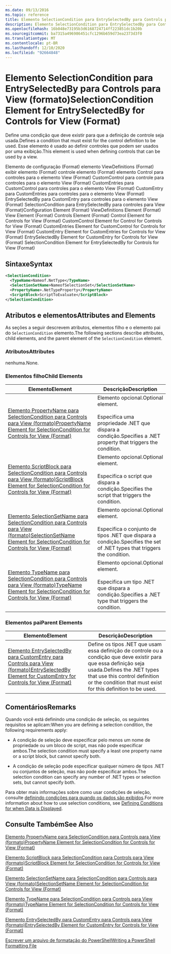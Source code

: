 ```yaml
---
ms.date: 09/13/2016
ms.topic: reference
title: Elemento SelectionCondition para EntrySelectedBy para Controls para View (formato)
description: Elemento SelectionCondition para EntrySelectedBy para Controls para View (formato)
ms.openlocfilehash: 16b048e73195b3d6168724714ff223851dc1b20b
ms.sourcegitcommit: ba7315a496986451cfc1296b659d73ea2373d3f0
ms.translationtype: MT
ms.contentlocale: pt-BR
ms.lasthandoff: 12/10/2020
ms.locfileid: "92664848"
---
```

# <a name="selectioncondition-element-for-entryselectedby-for-controls-for-view-format"></a><span data-ttu-id="96b07-103">Elemento SelectionCondition para EntrySelectedBy para Controls para View (formato)</span><span class="sxs-lookup"><span data-stu-id="96b07-103">SelectionCondition Element for EntrySelectedBy for Controls for View (Format)</span></span>

<span data-ttu-id="96b07-104">Define uma condição que deve existir para que a definição de controle seja usada.</span><span class="sxs-lookup"><span data-stu-id="96b07-104">Defines a condition that must exist for the control definition to be used.</span></span> <span data-ttu-id="96b07-105">Esse elemento é usado ao definir controles que podem ser usados por uma exibição.</span><span class="sxs-lookup"><span data-stu-id="96b07-105">This element is used when defining controls that can be used by a view.</span></span>

<span data-ttu-id="96b07-106">Elemento de configuração (Format) elemento ViewDefinitions (Format) exibir elemento (Format) controle elemento (Format) elemento Control para controles para o elemento View (Format) CustomControl para controle para controles para o elemento View (Format) CustomEntries para CustomControl para controles para o elemento View (Format) CustomEntry para CustomEntries para controles para o elemento View (Format) EntrySelectedBy para CustomEntry para controles para o elemento View (Format) SelectionCondition para EntrySelectedBy para controles para View (Format)</span><span class="sxs-lookup"><span data-stu-id="96b07-106">Configuration Element (Format) ViewDefinitions Element (Format) View Element (Format) Controls Element (Format) Control Element for Controls for View (Format) CustomControl Element for Control for Controls for View (Format) CustomEntries Element for CustomControl for Controls for View (Format) CustomEntry Element for CustomEntries for Controls for View (Format) EntrySelectedBy Element for CustomEntry for Controls for View (Format) SelectionCondition Element for EntrySelectedBy for Controls for View (Format)</span></span>

## <a name="syntax"></a><span data-ttu-id="96b07-107">Sintaxe</span><span class="sxs-lookup"><span data-stu-id="96b07-107">Syntax</span></span>

```xml
<SelectionCondition>
  <TypeName>Nameof.NetType</TypeName>
  <SelectionSetName>NameofSelectionSet</SelectionSetName>
  <PropertyName>.NetTypeProperty</PropertyName>
  <ScriptBlock>ScriptToEvaluate</ScriptBlock>
</SelectionCondition>
```

## <a name="attributes-and-elements"></a><span data-ttu-id="96b07-108">Atributos e elementos</span><span class="sxs-lookup"><span data-stu-id="96b07-108">Attributes and Elements</span></span>

<span data-ttu-id="96b07-109">As seções a seguir descrevem atributos, elementos filho e o elemento pai do `SelectionCondition` elemento.</span><span class="sxs-lookup"><span data-stu-id="96b07-109">The following sections describe attributes, child elements, and the parent element of the `SelectionCondition` element.</span></span>

### <a name="attributes"></a><span data-ttu-id="96b07-110">Atributos</span><span class="sxs-lookup"><span data-stu-id="96b07-110">Attributes</span></span>

<span data-ttu-id="96b07-111">nenhuma.</span><span class="sxs-lookup"><span data-stu-id="96b07-111">None.</span></span>

### <a name="child-elements"></a><span data-ttu-id="96b07-112">Elementos filho</span><span class="sxs-lookup"><span data-stu-id="96b07-112">Child Elements</span></span>

|<span data-ttu-id="96b07-113">Elemento</span><span class="sxs-lookup"><span data-stu-id="96b07-113">Element</span></span>|<span data-ttu-id="96b07-114">Descrição</span><span class="sxs-lookup"><span data-stu-id="96b07-114">Description</span></span>|
|-------------|-----------------|
|[<span data-ttu-id="96b07-115">Elemento PropertyName para SelectionCondition para Controls para View (formato)</span><span class="sxs-lookup"><span data-stu-id="96b07-115">PropertyName Element for SelectionCondition for Controls for View (Format)</span></span>](./propertyname-element-for-selectioncondition-for-controls-for-view-format.md)|<span data-ttu-id="96b07-116">Elemento opcional.</span><span class="sxs-lookup"><span data-stu-id="96b07-116">Optional element.</span></span><br /><br /> <span data-ttu-id="96b07-117">Especifica uma propriedade .NET que dispara a condição.</span><span class="sxs-lookup"><span data-stu-id="96b07-117">Specifies a .NET property that triggers the condition.</span></span>|
|[<span data-ttu-id="96b07-118">Elemento ScriptBlock para SelectionCondition para Controls para View (formato)</span><span class="sxs-lookup"><span data-stu-id="96b07-118">ScriptBlock Element for SelectionCondition for Controls for View (Format)</span></span>](./scriptblock-element-for-selectioncondition-for-controls-for-view-format.md)|<span data-ttu-id="96b07-119">Elemento opcional.</span><span class="sxs-lookup"><span data-stu-id="96b07-119">Optional element.</span></span><br /><br /> <span data-ttu-id="96b07-120">Especifica o script que dispara a condição.</span><span class="sxs-lookup"><span data-stu-id="96b07-120">Specifies the script that triggers the condition.</span></span>|
|[<span data-ttu-id="96b07-121">Elemento SelectionSetName para SelectionCondition para Controls para View (formato)</span><span class="sxs-lookup"><span data-stu-id="96b07-121">SelectionSetName Element for SelectionCondition for Controls for View (Format)</span></span>](./selectionsetname-element-for-selectioncondition-for-controls-for-view-format.md)|<span data-ttu-id="96b07-122">Elemento opcional.</span><span class="sxs-lookup"><span data-stu-id="96b07-122">Optional element.</span></span><br /><br /> <span data-ttu-id="96b07-123">Especifica o conjunto de tipos .NET que dispara a condição.</span><span class="sxs-lookup"><span data-stu-id="96b07-123">Specifies the set of .NET types that triggers the condition.</span></span>|
|[<span data-ttu-id="96b07-124">Elemento TypeName para SelectionCondition para Controls para View (formato)</span><span class="sxs-lookup"><span data-stu-id="96b07-124">TypeName Element for SelectionCondition for Controls for View (Format)</span></span>](./typename-element-for-selectioncondition-for-controls-for-view-format.md)|<span data-ttu-id="96b07-125">Elemento opcional.</span><span class="sxs-lookup"><span data-stu-id="96b07-125">Optional element.</span></span><br /><br /> <span data-ttu-id="96b07-126">Especifica um tipo .NET que dispara a condição.</span><span class="sxs-lookup"><span data-stu-id="96b07-126">Specifies a .NET type that triggers the condition.</span></span>|

### <a name="parent-elements"></a><span data-ttu-id="96b07-127">Elementos pai</span><span class="sxs-lookup"><span data-stu-id="96b07-127">Parent Elements</span></span>

|<span data-ttu-id="96b07-128">Elemento</span><span class="sxs-lookup"><span data-stu-id="96b07-128">Element</span></span>|<span data-ttu-id="96b07-129">Descrição</span><span class="sxs-lookup"><span data-stu-id="96b07-129">Description</span></span>|
|-------------|-----------------|
|[<span data-ttu-id="96b07-130">Elemento EntrySelectedBy para CustomEntry para Controls para View (formato)</span><span class="sxs-lookup"><span data-stu-id="96b07-130">EntrySelectedBy Element for CustomEntry for Controls for View (Format)</span></span>](./entryselectedby-element-for-customentry-for-controls-for-view-format.md)|<span data-ttu-id="96b07-131">Define os tipos .NET que usam essa definição de controle ou a condição que deve existir para que essa definição seja usada.</span><span class="sxs-lookup"><span data-stu-id="96b07-131">Defines the .NET types that use this control definition or the condition that must exist for this definition to be used.</span></span>|

## <a name="remarks"></a><span data-ttu-id="96b07-132">Comentários</span><span class="sxs-lookup"><span data-stu-id="96b07-132">Remarks</span></span>

<span data-ttu-id="96b07-133">Quando você está definindo uma condição de seleção, os seguintes requisitos se aplicam:</span><span class="sxs-lookup"><span data-stu-id="96b07-133">When you are defining a selection condition, the following requirements apply:</span></span>

- <span data-ttu-id="96b07-134">A condição de seleção deve especificar pelo menos um nome de propriedade ou um bloco de script, mas não pode especificar ambos.</span><span class="sxs-lookup"><span data-stu-id="96b07-134">The selection condition must specify a least one property name or a script block, but cannot specify both.</span></span>

- <span data-ttu-id="96b07-135">A condição de seleção pode especificar qualquer número de tipos .NET ou conjuntos de seleção, mas não pode especificar ambos.</span><span class="sxs-lookup"><span data-stu-id="96b07-135">The selection condition can specify any number of .NET types or selection sets, but cannot specify both.</span></span>

<span data-ttu-id="96b07-136">Para obter mais informações sobre como usar condições de seleção, consulte [definindo condições para quando os dados são exibidos](./defining-conditions-for-displaying-data.md).</span><span class="sxs-lookup"><span data-stu-id="96b07-136">For more information about how to use selection conditions, see [Defining Conditions for when Data is Displayed](./defining-conditions-for-displaying-data.md).</span></span>

## <a name="see-also"></a><span data-ttu-id="96b07-137">Consulte Também</span><span class="sxs-lookup"><span data-stu-id="96b07-137">See Also</span></span>

[<span data-ttu-id="96b07-138">Elemento PropertyName para SelectionCondition para Controls para View (formato)</span><span class="sxs-lookup"><span data-stu-id="96b07-138">PropertyName Element for SelectionCondition for Controls for View (Format)</span></span>](./propertyname-element-for-selectioncondition-for-controls-for-view-format.md)

[<span data-ttu-id="96b07-139">Elemento ScriptBlock para SelectionCondition para Controls para View (formato)</span><span class="sxs-lookup"><span data-stu-id="96b07-139">ScriptBlock Element for SelectionCondition for Controls for View (Format)</span></span>](./scriptblock-element-for-selectioncondition-for-controls-for-view-format.md)

[<span data-ttu-id="96b07-140">Elemento SelectionSetName para SelectionCondition para Controls para View (formato)</span><span class="sxs-lookup"><span data-stu-id="96b07-140">SelectionSetName Element for SelectionCondition for Controls for View (Format)</span></span>](./selectionsetname-element-for-selectioncondition-for-controls-for-view-format.md)

[<span data-ttu-id="96b07-141">Elemento TypeName para SelectionCondition para Controls para View (formato)</span><span class="sxs-lookup"><span data-stu-id="96b07-141">TypeName Element for SelectionCondition for Controls for View (Format)</span></span>](./typename-element-for-selectioncondition-for-controls-for-view-format.md)

[<span data-ttu-id="96b07-142">Elemento EntrySelectedBy para CustomEntry para Controls para View (formato)</span><span class="sxs-lookup"><span data-stu-id="96b07-142">EntrySelectedBy Element for CustomEntry for Controls for View (Format)</span></span>](./entryselectedby-element-for-customentry-for-controls-for-view-format.md)

[<span data-ttu-id="96b07-143">Escrever um arquivo de formatação do PowerShell</span><span class="sxs-lookup"><span data-stu-id="96b07-143">Writing a PowerShell Formatting File</span></span>](./writing-a-powershell-formatting-file.md)
